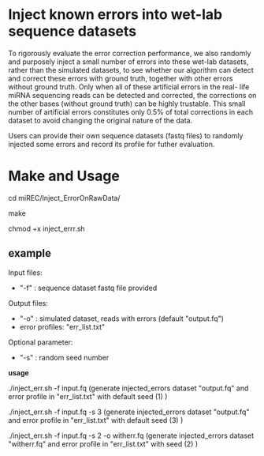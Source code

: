 # Inject known errors into wet-lab sequence datasets

To rigorously evaluate the error correction performance, we also randomly and purposely inject a small number of errors into these wet-lab datasets, rather than the simulated datasets, to see whether our algorithm can detect and correct these errors with ground truth, together with other errors without ground truth. Only when all of these artificial errors in the real- life miRNA sequencing reads can be detected and corrected, the corrections on the other bases (without ground truth) can be highly trustable. This small number of artificial errors constitutes only 0.5% of total corrections in each dataset to avoid changing the original nature of the data. 

Users can provide their own sequence datasets (fastq files) to randomly injected some errors and record its profile for futher evaluation.

# Make and Usage

cd miREC/Inject_ErrorOnRawData/

make

chmod +x inject_errr.sh


## example

Input files: 

- "-f" : sequence dataset fastq file provided 

Output files:

-  "-o" : simulated dataset, reads with errors (default "output.fq")
-  error profiles: "err_list.txt"

Optional parameter:

- "-s" : random seed number

**usage**

./inject_err.sh -f input.fq (generate injected_errors dataset "output.fq" and error profile in "err_list.txt" with default seed (1) )

./inject_err.sh -f input.fq -s 3 (generate injected_errors dataset "output.fq" and error profile in "err_list.txt" with default seed (3) )

./inject_err.sh -f input.fq  -s 2 -o witherr.fq (generate injected_errors dataset "witherr.fq" and error profile in "err_list.txt" with seed (2) )
